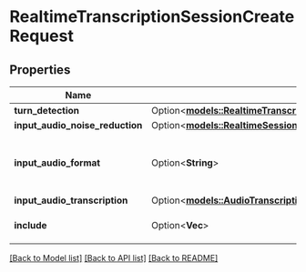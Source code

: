# RealtimeTranscriptionSessionCreateRequest

## Properties

Name | Type | Description | Notes
------------ | ------------- | ------------- | -------------
**turn_detection** | Option<[**models::RealtimeTranscriptionSessionCreateRequestTurnDetection**](RealtimeTranscriptionSessionCreateRequest_turn_detection.md)> |  | [optional]
**input_audio_noise_reduction** | Option<[**models::RealtimeSessionInputAudioNoiseReduction**](RealtimeSession_input_audio_noise_reduction.md)> |  | [optional]
**input_audio_format** | Option<**String**> | The format of input audio. Options are `pcm16`, `g711_ulaw`, or `g711_alaw`. For `pcm16`, input audio must be 16-bit PCM at a 24kHz sample rate, single channel (mono), and little-endian byte order.  | [optional]
**input_audio_transcription** | Option<[**models::AudioTranscription**](AudioTranscription.md)> |  | [optional]
**include** | Option<**Vec<String>**> | The set of items to include in the transcription. Current available items are: `item.input_audio_transcription.logprobs`  | [optional]

[[Back to Model list]](../README.md#documentation-for-models) [[Back to API list]](../README.md#documentation-for-api-endpoints) [[Back to README]](../README.md)


